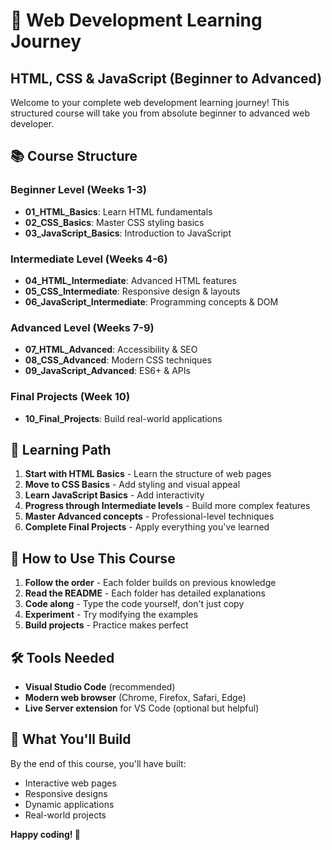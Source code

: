 # 🚀 Web Development Learning Journey
## HTML, CSS & JavaScript (Beginner to Advanced)

Welcome to your complete web development learning journey! This structured course will take you from absolute beginner to advanced web developer.

## 📚 Course Structure

### Beginner Level (Weeks 1-3)
- **01_HTML_Basics**: Learn HTML fundamentals
- **02_CSS_Basics**: Master CSS styling basics
- **03_JavaScript_Basics**: Introduction to JavaScript

### Intermediate Level (Weeks 4-6)
- **04_HTML_Intermediate**: Advanced HTML features
- **05_CSS_Intermediate**: Responsive design & layouts
- **06_JavaScript_Intermediate**: Programming concepts & DOM

### Advanced Level (Weeks 7-9)
- **07_HTML_Advanced**: Accessibility & SEO
- **08_CSS_Advanced**: Modern CSS techniques
- **09_JavaScript_Advanced**: ES6+ & APIs

### Final Projects (Week 10)
- **10_Final_Projects**: Build real-world applications

## 🎯 Learning Path

1. **Start with HTML Basics** - Learn the structure of web pages
2. **Move to CSS Basics** - Add styling and visual appeal
3. **Learn JavaScript Basics** - Add interactivity
4. **Progress through Intermediate levels** - Build more complex features
5. **Master Advanced concepts** - Professional-level techniques
6. **Complete Final Projects** - Apply everything you've learned

## 📝 How to Use This Course

1. **Follow the order** - Each folder builds on previous knowledge
2. **Read the README** - Each folder has detailed explanations
3. **Code along** - Type the code yourself, don't just copy
4. **Experiment** - Try modifying the examples
5. **Build projects** - Practice makes perfect

## 🛠️ Tools Needed

- **Visual Studio Code** (recommended)
- **Modern web browser** (Chrome, Firefox, Safari, Edge)
- **Live Server extension** for VS Code (optional but helpful)

## 🎉 What You'll Build

By the end of this course, you'll have built:
- Interactive web pages
- Responsive designs
- Dynamic applications
- Real-world projects

**Happy coding! 🎯**
